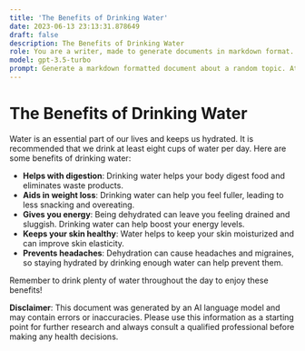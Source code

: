 ```yaml
---
title: 'The Benefits of Drinking Water'
date: 2023-06-13 23:13:31.878649
draft: false
description: The Benefits of Drinking Water
role: You are a writer, made to generate documents in markdown format. It is very important that all of the documents you generate are in valid markdown format.
model: gpt-3.5-turbo
prompt: Generate a markdown formatted document about a random topic. At the bottom, include a disclaimer explaining that the document was generated by you. The first line of the document should be the title. Make sure that the entire document is in proper markdown format, using a mix of various tags to make the document visually appealing.
---
```


# The Benefits of Drinking Water

Water is an essential part of our lives and keeps us hydrated. It is recommended that we drink at least eight cups of water per day. Here are some benefits of drinking water:

- **Helps with digestion**: Drinking water helps your body digest food and eliminates waste products.
- **Aids in weight loss**: Drinking water can help you feel fuller, leading to less snacking and overeating.
- **Gives you energy**: Being dehydrated can leave you feeling drained and sluggish. Drinking water can help boost your energy levels.
- **Keeps your skin healthy**: Water helps to keep your skin moisturized and can improve skin elasticity.
- **Prevents headaches**: Dehydration can cause headaches and migraines, so staying hydrated by drinking enough water can help prevent them.

Remember to drink plenty of water throughout the day to enjoy these benefits!

**Disclaimer**: This document was generated by an AI language model and may contain errors or inaccuracies. Please use this information as a starting point for further research and always consult a qualified professional before making any health decisions.